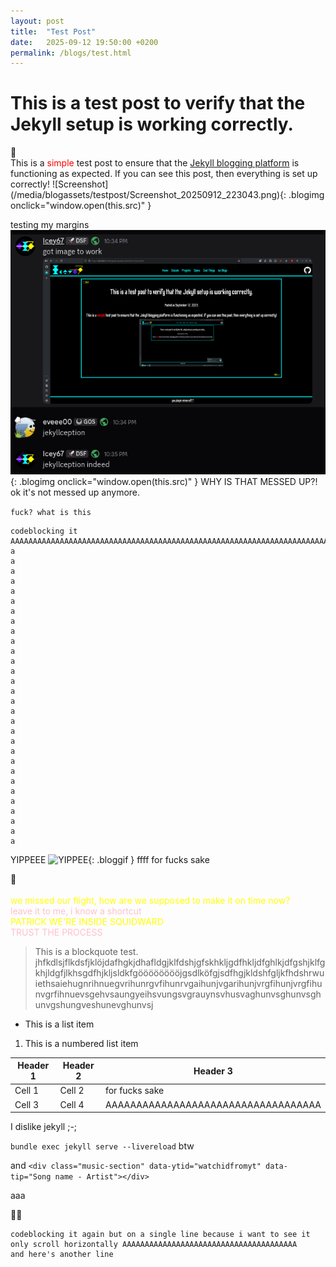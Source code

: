 ```yaml
---
layout: post
title:  "Test Post"
date:   2025-09-12 19:50:00 +0200
permalink: /blogs/test.html
---
```


# This is a test post to verify that the Jekyll setup is working correctly.

<div class="music-section" data-ytid="AHMlj9lZboQ" data-tip="A Natural High - Rob Swift">🎵</div>
This is a <span style="color: red;">simple</span> test post to ensure that the <a href="https://jekyllrb.com/">Jekyll blogging platform</a> is functioning as expected. If you can see this post, then everything is set up correctly!
![Screenshot](/media/blogassets/testpost/Screenshot_20250912_223043.png){: .blogimg onclick="window.open(this.src)" }

testing my margins
![Screenshot](/media/blogassets/testpost/Screenshot_20250912_223720.png){: .blogimg onclick="window.open(this.src)" }
WHY IS THAT MESSED UP?!<br>ok it's not messed up anymore.

`fuck? what is this`

```
codeblocking it
AAAAAAAAAAAAAAAAAAAAAAAAAAAAAAAAAAAAAAAAAAAAAAAAAAAAAAAAAAAAAAAAAAAAAAAAAAAAAAAAAAAAAAAAAAAAAAAAAAAAAAAAAAAJKLFHASEFHFLKJSDHLKJHSHJKLFDSHLJKSHFJKSDFHKJHJKLSFDHJKLDFSHLKJSDFHJKLSDFKJHSFDHKJSFDLHKJFSDKJHSDFLHJKSDFLHJKSFDLJHKSFDHJKSFDLHJKSDF
a
a
a
a
a
a
a
a
a
a
a
a
a
a
a
a
a
a
a
a
a
a
a
a
a
a
a
a
a
a

```

YIPPEEE
![YIPPEE](https://media1.tenor.com/m/qidowOYwqScAAAAd/yes-yes-sir.gif){: .bloggif }
ffff for fucks sake
<div class="music-section" data-ytid="lcKC-4jX8dE" data-tip="All the Time - Tim Reaper">🎵</div>
<br><span style="color: yellow;">we missed our flight, how are we supposed to make it on time now?</span>
<br><span style="color: pink;">leave it to me, i know a shortcut</span>
<br><span style="color: yellow;">PATRICK WE'RE INSIDE SQUIDWARD</span>
<br><span style="color: pink;">TRUST THE PROCESS</span>

> This is a blockquote test.
> jhfkdlsjflkdsfjklöjdafhgkjdhafldgjklfdshjgfskhkljgdfhkljdfghlkjdfgshjklfgkhjldgfjlkhsgdfhjkljsldkfgööööööööjgsdlköfgjsdfhgjkldshfgljkfhdshrwuiethsaiehugnrihnuegvrihunrgvfihunrvgaihunjvgarihunjvrgfihunjvrgfihunvgrfihnuevsgehvsaungyeihsvungsvgrauynsvhusvaghunvsghunvsghunvgshungveshunevghunvsj

- This is a list item

1. This is a numbered list item

| Header 1 | Header 2 | Header 3                            |
|----------|----------|-------------------------------------|
| Cell 1   | Cell 2   | for fucks sake                      |
| Cell 3   | Cell 4   | AAAAAAAAAAAAAAAAAAAAAAAAAAAAAAAAAAA |

I dislike jekyll ;-;

`bundle exec jekyll serve --livereload` btw

and `<div class="music-section" data-ytid="watchidfromyt" data-tip="Song name - Artist"></div>`

aaa

👀🎵

```
codeblocking it again but on a single line because i want to see it only scroll horizontally AAAAAAAAAAAAAAAAAAAAAAAAAAAAAAAAAAAAAAA
and here's another line
```
